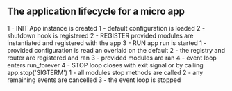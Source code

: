 The application lifecycle for a micro app
------------------------------------------


1 - INIT 
  App instance is created
    1 - default configuration is loaded
    2 - shutdown hook is registered
2 - REGISTER 
  provided modules are instantiated and registered with the app
3 - RUN 
  app run is started
    1 - provided configuration is read an overlaid on the default
    2 - the registry and router are registered and ran
    3 - provided modules are ran
    4 - event loop enters run_forever
4 - STOP 
  loop closes with exit signal or by calling app.stop('SIGTERM')
    1 - all modules stop methods are called
    2 - any remaining events are cancelled
    3 - the event loop is stopped